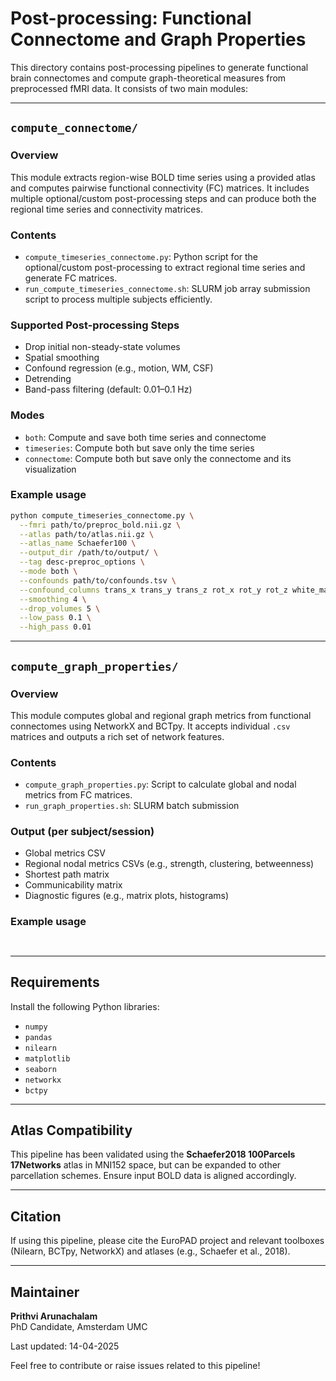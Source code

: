 # Post-processing: Functional Connectome and Graph Properties

This directory contains post-processing pipelines to generate functional brain connectomes and compute graph-theoretical measures from preprocessed fMRI data. It consists of two main modules:

---

## `compute_connectome/`

### Overview
This module extracts region-wise BOLD time series using a provided atlas and computes pairwise functional connectivity (FC) matrices. It includes multiple optional/custom post-processing steps and can produce both the regional time series and connectivity matrices.

### Contents
- `compute_timeseries_connectome.py`: Python script for the optional/custom post-processing to extract regional time series and generate FC matrices.
- `run_compute_timeseries_connectome.sh`: SLURM job array submission script to process multiple subjects efficiently.

### Supported Post-processing Steps
- Drop initial non-steady-state volumes
- Spatial smoothing
- Confound regression (e.g., motion, WM, CSF)
- Detrending
- Band-pass filtering (default: 0.01–0.1 Hz)

### Modes
- `both`: Compute and save both time series and connectome
- `timeseries`: Compute both but save only the time series
- `connectome`: Compute both but save only the connectome and its visualization

### Example usage
```bash
python compute_timeseries_connectome.py \
  --fmri path/to/preproc_bold.nii.gz \
  --atlas path/to/atlas.nii.gz \
  --atlas_name Schaefer100 \
  --output_dir /path/to/output/ \
  --tag desc-preproc_options \
  --mode both \
  --confounds path/to/confounds.tsv \
  --confound_columns trans_x trans_y trans_z rot_x rot_y rot_z white_matter csf \
  --smoothing 4 \
  --drop_volumes 5 \
  --low_pass 0.1 \
  --high_pass 0.01
```

---

## `compute_graph_properties/`

### Overview
This module computes global and regional graph metrics from functional connectomes using NetworkX and BCTpy. It accepts individual `.csv` matrices and outputs a rich set of network features.

### Contents
- `compute_graph_properties.py`: Script to calculate global and nodal metrics from FC matrices.
- `run_graph_properties.sh`: SLURM batch submission

### Output (per subject/session)
- Global metrics CSV
- Regional nodal metrics CSVs (e.g., strength, clustering, betweenness)
- Shortest path matrix
- Communicability matrix
- Diagnostic figures (e.g., matrix plots, histograms)

### Example usage
```bash



```

---

## Requirements
Install the following Python libraries:
- `numpy`
- `pandas`
- `nilearn`
- `matplotlib`
- `seaborn`
- `networkx`
- `bctpy`

---

## Atlas Compatibility
This pipeline has been validated using the **Schaefer2018 100Parcels 17Networks** atlas in MNI152 space, but can be expanded to other parcellation schemes. Ensure input BOLD data is aligned accordingly.

---

## Citation
If using this pipeline, please cite the EuroPAD project and relevant toolboxes (Nilearn, BCTpy, NetworkX) and atlases (e.g., Schaefer et al., 2018).

---

## Maintainer
**Prithvi Arunachalam**  
PhD Candidate, Amsterdam UMC

Last updated: 14-04-2025

Feel free to contribute or raise issues related to this pipeline!